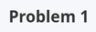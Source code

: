 # Problem 1

<!DOCTYPE html>
<html lang="en">
<head>
    <meta charset="UTF-8" />
    <meta name="viewport" content="width=device-width, initial-scale=1.0"/>
    <title>Wave Interference Simulation</title>
    <script src="https://cdn.plot.ly/plotly-latest.min.js"></script>
    <style>
        body {
            font-family: 'Segoe UI', Tahoma, Geneva, Verdana, sans-serif;
            background-color: #f5f7fa;
            margin: 0 auto;
            padding: 20px;
            color: #333;
            line-height: 1.6;
            max-width: 1000px;
        }

        h1 {
            color: #2c3e50;
            text-align: center;
            margin-bottom: 20px;
        }

        .container {
            background: white;
            border-radius: 8px;
            box-shadow: 0 2px 8px rgba(0,0,0,0.1);
            padding: 20px;
            margin-bottom: 20px;
        }

        .controls {
            display: flex;
            flex-wrap: wrap;
            gap: 15px;
            justify-content: center;
            margin-bottom: 20px;
        }

        .control-group {
            display: flex;
            flex-direction: column;
            min-width: 200px;
        }

        label {
            margin-bottom: 5px;
            font-weight: bold;
        }

        input, select {
            padding: 8px;
            border: 1px solid #ddd;
            border-radius: 4px;
            margin-bottom: 10px;
            width: 100%;
            font-size: 14px;
        }

        button {
            background-color: #4c6ef5;
            color: white;
            border: none;
            padding: 10px 15px;
            border-radius: 4px;
            cursor: pointer;
            font-size: 16px;
            margin: 5px;
        }

        button:hover {
            background-color: #364fc7;
        }

        .canvas-container {
            display: flex;
            justify-content: center;
            margin: 20px 0;
        }

        canvas {
            border: 1px solid #ddd;
            border-radius: 4px;
            background-color: #000;
        }

        .color-scale {
            display: flex;
            align-items: center;
            justify-content: center;
            margin: 20px 0;
        }

        .color-bar {
            width: 300px;
            height: 20px;
            background: linear-gradient(to right, blue, white, red);
            border-radius: 2px;
            margin: 0 10px;
        }

        .scale-label {
            font-size: 14px;
            color: #666;
        }

        #plot3d {
            width: 100%;
            height: 800px;
            margin-top: 20px;
            border: 1px solid #ddd;
            border-radius: 4px;
            background-color: #fff;
        }
    </style>
</head>
<body>
    <h1>Wave Interference Simulation and Visualization</h1>

    <div class="container">
        <div class="controls">
            <div class="control-group">
                <label for="amplitude">Amplitude (A):</label>
                <input type="range" id="amplitude" min="0.1" max="2" step="0.1" value="1.0">
                <span id="ampValue">1.0</span>
            </div>

            <div class="control-group">
                <label for="wavelength">Wavelength (λ):</label>
                <input type="range" id="wavelength" min="0.5" max="5" step="0.1" value="2.0">
                <span id="waveValue">2.0</span>
            </div>

            <div class="control-group">
                <label for="sources">Number of Sources:</label>
                <select id="sources">
                    <option value="3">3 (Triangle)</option>
                    <option value="4">4 (Square)</option>
                    <option value="5">5 (Pentagon)</option>
                    <option value="6" selected>6 (Hexagon)</option>
                    <option value="8">8 (Octagon)</option>
                </select>
            </div>

            <div class="control-group">
                <label for="radius">Source Radius:</label>
                <input type="range" id="radius" min="1" max="6" step="0.5" value="3">
                <span id="radiusValue">3.0</span>
            </div>
        </div>

        <div style="display: flex; justify-content: center;">
            <button id="updateBtn">Update Simulation</button>
            <button id="updatePlotBtn">Update 3D Plot</button>
        </div>

        <div class="canvas-container">
            <canvas id="interferenceCanvas" width="600" height="600"></canvas>
        </div>

        <div class="color-scale">
            <span class="scale-label">Negative</span>
            <div class="color-bar"></div>
            <span class="scale-label">Positive</span>
        </div>

        <div id="plot3d"></div>
    </div>

    <script>
        const canvas = document.getElementById('interferenceCanvas');
        const ctx = canvas.getContext('2d');

        const amplitudeInput = document.getElementById('amplitude');
        const wavelengthInput = document.getElementById('wavelength');
        const sourcesInput = document.getElementById('sources');
        const radiusInput = document.getElementById('radius');
        const updateBtn = document.getElementById('updateBtn');
        const updatePlotBtn = document.getElementById('updatePlotBtn');
        const ampValue = document.getElementById('ampValue');
        const waveValue = document.getElementById('waveValue');
        const radiusValue = document.getElementById('radiusValue');

        let A = parseFloat(amplitudeInput.value);
        let wavelength = parseFloat(wavelengthInput.value);
        let numSources = parseInt(sourcesInput.value);
        let sourceRadius = parseFloat(radiusInput.value);
        let frequency = 1.0;
        let k = 2 * Math.PI / wavelength;
        let omega = 2 * Math.PI * frequency;
        let phi = 0;
        let t = 0;
        let animationId;

        ampValue.textContent = A.toFixed(1);
        waveValue.textContent = wavelength.toFixed(1);
        radiusValue.textContent = sourceRadius.toFixed(1);

        amplitudeInput.addEventListener('input', () => {
            A = parseFloat(amplitudeInput.value);
            ampValue.textContent = A.toFixed(1);
        });

        wavelengthInput.addEventListener('input', () => {
            wavelength = parseFloat(wavelengthInput.value);
            k = 2 * Math.PI / wavelength;
            waveValue.textContent = wavelength.toFixed(1);
        });

        radiusInput.addEventListener('input', () => {
            sourceRadius = parseFloat(radiusInput.value);
            radiusValue.textContent = sourceRadius.toFixed(1);
        });

        updateBtn.addEventListener('click', () => {
            cancelAnimationFrame(animationId);
            t = 0;
            runAnimation();
        });

        updatePlotBtn.addEventListener('click', () => {
            plotSurface();
        });

        function regularPolygon(n, radius) {
            const points = [];
            for (let i = 0; i < n; i++) {
                const angle = (2 * Math.PI * i) / n;
                points.push([radius * Math.cos(angle), radius * Math.sin(angle)]);
            }
            return points;
        }

        function mapToColor(value, min, max) {
            const normalized = (value - min) / (max - min);
            let r, g, b;
            if (normalized < 0.5) {
                const t = normalized * 2;
                r = 255 * t;
                g = 255 * t;
                b = 255;
            } else {
                const t = (normalized - 0.5) * 2;
                r = 255;
                g = 255 * (1 - t);
                b = 255 * (1 - t);
            }
            return [r, g, b];
        }

        function runAnimation() {
            numSources = parseInt(sourcesInput.value);
            k = 2 * Math.PI / wavelength;
            const width = canvas.width;
            const height = canvas.height;
            const imageData = ctx.createImageData(width, height);
            const data = imageData.data;
            const scale = 20;
            const offsetX = width / 2;
            const offsetY = height / 2;
            const sources = regularPolygon(numSources, sourceRadius);

            const waveValues = new Array(width * height);
            let minVal = Infinity;
            let maxVal = -Infinity;

            for (let y = 0; y < height; y++) {
                for (let x = 0; x < width; x++) {
                    const physX = (x - offsetX) / scale;
                    const physY = (y - offsetY) / scale;
                    let eta = 0;
                    for (const [x0, y0] of sources) {
                        const R = Math.sqrt((physX - x0) ** 2 + (physY - y0) ** 2);
                        const amplitude = R < 0.01 ? A : A / Math.sqrt(R + 0.01);
                        eta += amplitude * Math.cos(k * R - omega * t + phi);
                    }
                    const index = y * width + x;
                    waveValues[index] = eta;
                    minVal = Math.min(minVal, eta);
                    maxVal = Math.max(maxVal, eta);
                }
            }

            for (let y = 0; y < height; y++) {
                for (let x = 0; x < width; x++) {
                    const index = y * width + x;
                    const eta = waveValues[index];
                    const [r, g, b] = mapToColor(eta, minVal, maxVal);
                    const pixelIndex = (y * width + x) * 4;
                    data[pixelIndex] = r;
                    data[pixelIndex + 1] = g;
                    data[pixelIndex + 2] = b;
                    data[pixelIndex + 3] = 255;
                }
            }

            ctx.putImageData(imageData, 0, 0);
            drawSources(sources, scale, offsetX, offsetY);

            t += 0.05;
            animationId = requestAnimationFrame(runAnimation);
        }

        function drawSources(sources, scale, offsetX, offsetY) {
            ctx.fillStyle = 'white';
            ctx.strokeStyle = 'black';
            for (const [x0, y0] of sources) {
                const canvasX = x0 * scale + offsetX;
                const canvasY = y0 * scale + offsetY;
                ctx.beginPath();
                ctx.arc(canvasX, canvasY, 5, 0, 2 * Math.PI);
                ctx.fill();
                ctx.stroke();
            }
        }

        function plotSurface() {
            const A = parseFloat(amplitudeInput.value);
            const wavelength = parseFloat(wavelengthInput.value);
            const numSources = parseInt(sourcesInput.value);
            const sourceRadius = parseFloat(radiusInput.value);
            const k = 2 * Math.PI / wavelength;
            const omega = 2 * Math.PI * 1.0; // fixed frequency
            const phi = 0;
            const t = 0; // snapshot at t = 0

            const size = 50;
            const range = 5;
            const x = [...Array(size)].map((_, i) => -range + (2 * range * i) / (size - 1));
            const y = x;

            const X = [], Y = [], Z = [];
            const sources = regularPolygon(numSources, sourceRadius);

            for (let i = 0; i < size; i++) {
                X[i] = [];
                Y[i] = [];
                Z[i] = [];
                for (let j = 0; j < size; j++) {
                    const xi = x[j];
                    const yi = y[i];
                    let eta = 0;
                    for (const [x0, y0] of sources) {
                        const R = Math.sqrt((xi - x0) ** 2 + (yi - y0) ** 2);
                        const amplitude = R < 0.01 ? A : A / Math.sqrt(R + 0.01);
                        eta += amplitude * Math.cos(k * R - omega * t + phi);
                    }
                    X[i][j] = xi;
                    Y[i][j] = yi;
                    Z[i][j] = eta;
                }
            }

            const data = [{
                type: 'surface',
                x: X,
                y: Y,
                z: Z,
                colorscale: 'Jet',
                contours: {
                    z: {
                        show: true,
                        usecolormap: true,
                        highlightcolor: "#42f462",
                        project: { z: true }
                    }
                }
            }];

            const layout = {
                title: '3D Wave Visualization',
                autosize: true,
                scene: {
                    xaxis: { title: 'X' },
                    yaxis: { title: 'Y' },
                    zaxis: { title: 'Displacement η(x, y, t)' }
                }
            };

            Plotly.newPlot('plot3d', data, layout);
        }

        runAnimation();
        plotSurface();
    </script>
</body>
</html>
